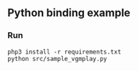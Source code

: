 ## Python binding example

### Run

```
php3 install -r requirements.txt
python src/sample_vgmplay.py
```
